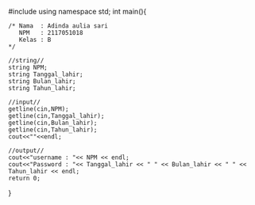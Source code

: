 #include <iostream>
using namespace std;
int main(){
	
	/* Nama  : Adinda aulia sari
	   NPM   : 2117051018
	   Kelas : B
	*/
	
	//string//
	string NPM;
	string Tanggal_lahir;
	string Bulan_lahir;
	string Tahun_lahir;
	
	//input//
	getline(cin,NPM);
	getline(cin,Tanggal_lahir);
	getline(cin,Bulan_lahir);
	getline(cin,Tahun_lahir);
	cout<<""<<endl;
	
	//output//
	cout<<"username : "<< NPM << endl;
	cout<<"Password : "<< Tanggal_lahir << " " << Bulan_lahir << " " << Tahun_lahir << endl;
	return 0;
}
